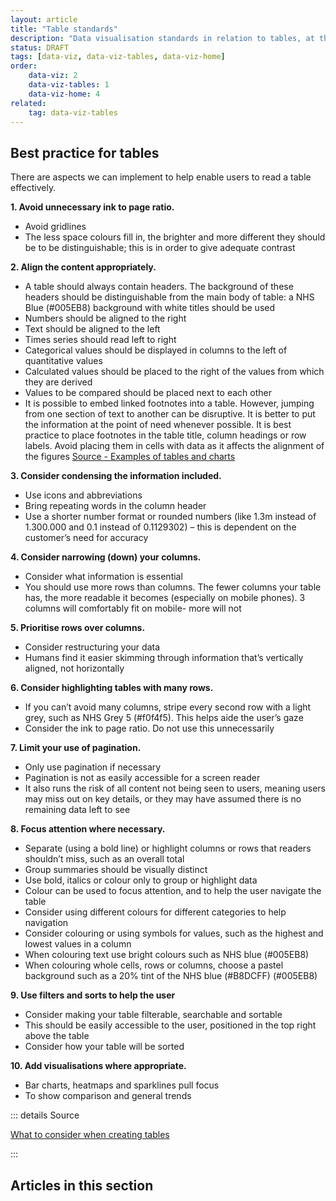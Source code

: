 ```yaml
---
layout: article
title: "Table standards"
description: "Data visualisation standards in relation to tables, at the NHSBSA"
status: DRAFT
tags: [data-viz, data-viz-tables, data-viz-home]
order:
    data-viz: 2
    data-viz-tables: 1
    data-viz-home: 4
related: 
    tag: data-viz-tables
---
```

## Best practice for tables  
  
There are aspects we can implement to help enable users to read a table effectively.  
  
**1. Avoid unnecessary ink to page ratio.**
- Avoid gridlines
- The less space colours fill in, the brighter and more different they should be to be distinguishable; this is in order to give adequate contrast  
      
**2. Align the content appropriately.**
- A table should always contain headers. The background of these headers should be distinguishable from the main body of table: a NHS Blue (#005EB8) background with white titles should be used 
- Numbers should be aligned to the right
- Text should be aligned to the left
- Times series should read left to right
- Categorical values should be displayed in columns to the left of quantitative values
- Calculated values should be placed to the right of the values from which they are derived
- Values to be compared should be placed next to each other
- It is possible to embed linked footnotes into a table. However, jumping from one section of text to another can be disruptive. It is better to put the information at the point of need whenever possible. It is best practice to place footnotes in the table title, column headings or row labels. Avoid placing them in cells with data as it affects the alignment of the figures [Source - Examples of tables and charts][table 1]
      
**3. Consider condensing the information included.**
- Use icons and abbreviations
- Bring repeating words in the column header
- Use a shorter number format or rounded numbers (like 1.3m instead of 1.300.000 and 0.1 instead of 0.1129302) – this is dependent on the customer’s need for accuracy  
      
**4. Consider narrowing (down) your columns.**
- Consider what information is essential
- You should use more rows than columns. The fewer columns your table has, the more readable it becomes (especially on mobile phones). 3 columns will comfortably fit on mobile- more will not  
      
**5. Prioritise rows over columns.** 
- Consider restructuring your data
- Humans find it easier skimming through information that’s vertically aligned, not horizontally  
      
**6. Consider highlighting tables with many rows.** 
- If you can’t avoid many columns, stripe every second row with a light grey, such as NHS Grey 5 (#f0f4f5). This helps aide the user’s gaze
- Consider the ink to page ratio. Do not use this unnecessarily  
      
**7. Limit your use of pagination.**
- Only use pagination if necessary
- Pagination is not as easily accessible for a screen reader
- It also runs the risk of all content not being seen to users, meaning users may miss out on key details, or they may have assumed there is no remaining data left to see  
      
**8. Focus attention where necessary.**
- Separate (using a bold line) or highlight columns or rows that readers shouldn’t miss, such as an overall total
- Group summaries should be visually distinct
- Use bold, italics or colour only to group or highlight data
- Colour can be used to focus attention, and to help the user navigate the table
- Consider using different colours for different categories to help navigation
- Consider colouring or using symbols for values, such as the highest and lowest values in a column
- When colouring text use bright colours such as NHS blue (#005EB8)
- When colouring whole cells, rows or columns, choose a pastel background such as a 20% tint of the NHS blue (#B8DCFF) (#005EB8)  
      
**9. Use filters and sorts to help the user**
- Consider making your table filterable, searchable and sortable
- This should be easily accessible to the user, positioned in the top right above the table
- Consider how your table will be sorted  
      
**10. Add visualisations where appropriate.**
- Bar charts, heatmaps and sparklines pull focus
- To show comparison and general trends
  
::: details Source

[What to consider when creating tables][table 2]

:::  
  
## Articles in this section

[table 1]: https://www.gov.uk/government/publications/examples-of-visual-content-to-use-on-govuk/examples-of-visual-content-to-use-on-govuk#tables
[table 2]: https://blog.datawrapper.de/guide-what-to-consider-when-creating-tables/
